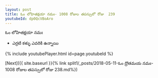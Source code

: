 ```yaml
---
layout: post
title: ఓం లోహితక్షయా నమః- 1008 రోజుల తపస్సులో రోజు  239
youtubeId: dp0QcVBoAro
---
```

 
 
 ఓం లోహితక్షయా నమః  
 
 -  ఎర్రటి కళ్ళు ఎవరికి ఉన్నాయి 
 
  
 
  
 
 
 
 
 
 


{% include youtubePlayer.html id=page.youtubeId %}
 
[Next]({{ site.baseurl }}{% link  split1/_posts/2018-05-11-ఓం ద్రొతమయ నమః- 1008 రోజుల తపస్సులో రోజు  238.md%})
 
